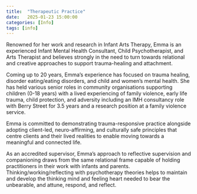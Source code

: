 ```yaml
---
title:  "Therapeutic Practice"
date:   2025-01-23 15:00:00
categories: [Info]
tags: [info]
---
```


Renowned for her work and research in Infant Arts Therapy, Emma is an experienced Infant Mental Health Consultant, Child Psychotherapist, and Arts Therapist and believes strongly in the need to turn towards relational and creative approaches to support trauma-healing and attachment.

Coming up to 20 years, Emma’s experience has focused on trauma healing, disorder eating/eating disorders, and child and women’s mental health. She has held various senior roles in community organisations supporting children (0-18 years) with a lived experiencing of family violence, early life trauma, child protection, and adversity including an IMH consultancy role with Berry Street for 3.5 years and a research position at a family violence service.

Emma is committed to demonstrating trauma-responsive practice alongside adopting client-led, neuro-affirming, and culturally safe principles that centre clients and their lived realities to enable moving towards a meaningful and connected life.

As an accredited supervisor, Emma’s approach to reflective supervision and companioning draws from the same relational frame capable of holding practitioners in their work with infants and parents. Thinking/working/reflecting with psychotherapy theories helps to maintain and develop the thinking mind and feeling heart needed to bear the unbearable, and attune, respond, and reflect.

